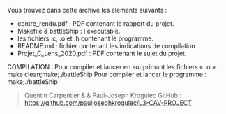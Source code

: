 Vous trouvez dans cette archive les élements suivants :
- contre_rendu.pdf : PDF contenant le rapport du projet.
- Makefile & battleShip : l'éxecutable.
- les fichiers .c, .o et .h contenant le programme.
- README.md : fichier contenant les indications de compilation
- Projet_C_Lens_2020.pdf : PDF contenant le sujet du projet.

COMPILATION : 
Pour compiler et lancer en supprimant les fichiers « .o » : make clean;make;./battleShip
Pour compiler et lancer le programme : make;./battleShip

> Quentin Carpentier & & Paul-Joseph Krogulec
GitHub : https://github.com/pauljosephkrogulec/L3-CAV-PROJECT
